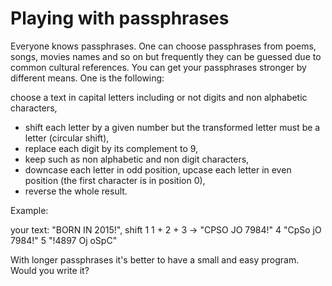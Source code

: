 # Playing with passphrases

Everyone knows passphrases. One can choose passphrases from poems, songs, movies names and so on but frequently they can be guessed due to common cultural references. You can get your passphrases stronger by different means. One is the following:

choose a text in capital letters including or not digits and non alphabetic characters,

- shift each letter by a given number but the transformed letter must be a letter (circular shift),
- replace each digit by its complement to 9,
- keep such as non alphabetic and non digit characters,
- downcase each letter in odd position, upcase each letter in even position (the first character is in position 0),
- reverse the whole result.

Example:

your text: "BORN IN 2015!", shift 1
1 + 2 + 3 -> "CPSO JO 7984!"
4 "CpSo jO 7984!"
5 "!4897 Oj oSpC"

With longer passphrases it's better to have a small and easy program. Would you write it?
